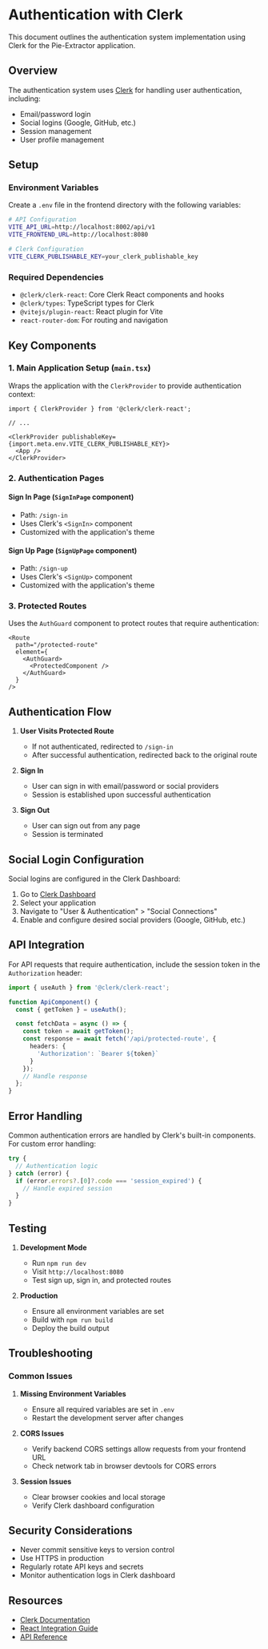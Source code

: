 # Authentication with Clerk

This document outlines the authentication system implementation using Clerk for the Pie-Extractor application.

## Overview

The authentication system uses [Clerk](https://clerk.com/) for handling user authentication, including:
- Email/password login
- Social logins (Google, GitHub, etc.)
- Session management
- User profile management

## Setup

### Environment Variables

Create a `.env` file in the frontend directory with the following variables:

```bash
# API Configuration
VITE_API_URL=http://localhost:8002/api/v1
VITE_FRONTEND_URL=http://localhost:8080

# Clerk Configuration
VITE_CLERK_PUBLISHABLE_KEY=your_clerk_publishable_key
```

### Required Dependencies

- `@clerk/clerk-react`: Core Clerk React components and hooks
- `@clerk/types`: TypeScript types for Clerk
- `@vitejs/plugin-react`: React plugin for Vite
- `react-router-dom`: For routing and navigation

## Key Components

### 1. Main Application Setup (`main.tsx`)

Wraps the application with the `ClerkProvider` to provide authentication context:

```tsx
import { ClerkProvider } from '@clerk/clerk-react';

// ...

<ClerkProvider publishableKey={import.meta.env.VITE_CLERK_PUBLISHABLE_KEY}>
  <App />
</ClerkProvider>
```

### 2. Authentication Pages

#### Sign In Page (`SignInPage` component)
- Path: `/sign-in`
- Uses Clerk's `<SignIn>` component
- Customized with the application's theme

#### Sign Up Page (`SignUpPage` component)
- Path: `/sign-up`
- Uses Clerk's `<SignUp>` component
- Customized with the application's theme

### 3. Protected Routes

Uses the `AuthGuard` component to protect routes that require authentication:

```tsx
<Route
  path="/protected-route"
  element={
    <AuthGuard>
      <ProtectedComponent />
    </AuthGuard>
  }
/>
```

## Authentication Flow

1. **User Visits Protected Route**
   - If not authenticated, redirected to `/sign-in`
   - After successful authentication, redirected back to the original route

2. **Sign In**
   - User can sign in with email/password or social providers
   - Session is established upon successful authentication

3. **Sign Out**
   - User can sign out from any page
   - Session is terminated

## Social Login Configuration

Social logins are configured in the Clerk Dashboard:

1. Go to [Clerk Dashboard](https://dashboard.clerk.com/)
2. Select your application
3. Navigate to "User & Authentication" > "Social Connections"
4. Enable and configure desired social providers (Google, GitHub, etc.)

## API Integration

For API requests that require authentication, include the session token in the `Authorization` header:

```typescript
import { useAuth } from '@clerk/clerk-react';

function ApiComponent() {
  const { getToken } = useAuth();

  const fetchData = async () => {
    const token = await getToken();
    const response = await fetch('/api/protected-route', {
      headers: {
        'Authorization': `Bearer ${token}`
      }
    });
    // Handle response
  };
}
```

## Error Handling

Common authentication errors are handled by Clerk's built-in components. For custom error handling:

```typescript
try {
  // Authentication logic
} catch (error) {
  if (error.errors?.[0]?.code === 'session_expired') {
    // Handle expired session
  }
}
```

## Testing

1. **Development Mode**
   - Run `npm run dev`
   - Visit `http://localhost:8080`
   - Test sign up, sign in, and protected routes

2. **Production**
   - Ensure all environment variables are set
   - Build with `npm run build`
   - Deploy the build output

## Troubleshooting

### Common Issues

1. **Missing Environment Variables**
   - Ensure all required variables are set in `.env`
   - Restart the development server after changes

2. **CORS Issues**
   - Verify backend CORS settings allow requests from your frontend URL
   - Check network tab in browser devtools for CORS errors

3. **Session Issues**
   - Clear browser cookies and local storage
   - Verify Clerk dashboard configuration

## Security Considerations

- Never commit sensitive keys to version control
- Use HTTPS in production
- Regularly rotate API keys and secrets
- Monitor authentication logs in Clerk dashboard

## Resources

- [Clerk Documentation](https://clerk.com/docs)
- [React Integration Guide](https://clerk.com/docs/nextjs/get-started-with-nextjs)
- [API Reference](https://clerk.com/docs/reference/clerkjs)
